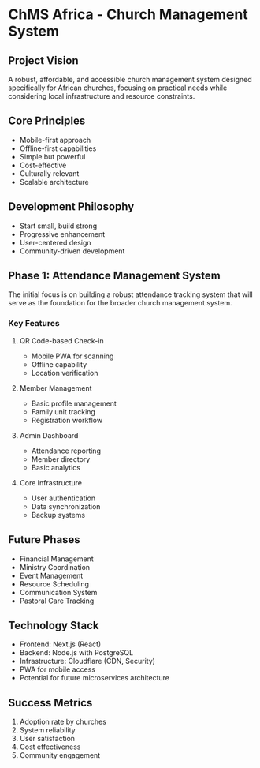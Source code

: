 # ChMS Africa - Church Management System

## Project Vision

A robust, affordable, and accessible church management system designed specifically for African churches, focusing on practical needs while considering local infrastructure and resource constraints.

## Core Principles

- Mobile-first approach
- Offline-first capabilities
- Simple but powerful
- Cost-effective
- Culturally relevant
- Scalable architecture

## Development Philosophy

- Start small, build strong
- Progressive enhancement
- User-centered design
- Community-driven development

## Phase 1: Attendance Management System

The initial focus is on building a robust attendance tracking system that will serve as the foundation for the broader church management system.

### Key Features

1. QR Code-based Check-in
   - Mobile PWA for scanning
   - Offline capability
   - Location verification
2. Member Management
   - Basic profile management
   - Family unit tracking
   - Registration workflow
3. Admin Dashboard

   - Attendance reporting
   - Member directory
   - Basic analytics

4. Core Infrastructure
   - User authentication
   - Data synchronization
   - Backup systems

## Future Phases

- Financial Management
- Ministry Coordination
- Event Management
- Resource Scheduling
- Communication System
- Pastoral Care Tracking

## Technology Stack

- Frontend: Next.js (React)
- Backend: Node.js with PostgreSQL
- Infrastructure: Cloudflare (CDN, Security)
- PWA for mobile access
- Potential for future microservices architecture

## Success Metrics

1. Adoption rate by churches
2. System reliability
3. User satisfaction
4. Cost effectiveness
5. Community engagement
